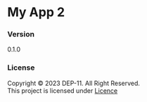 # My App 2

### Version
0.1.0

### License
Copyright &copy; 2023 DEP-11. All Right Reserved. <br>
This project is licensed under [Licence](Licence.txt)